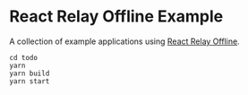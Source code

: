 # React Relay Offline Example

A collection of example applications using [React Relay Offline](https://github.com/morrys/react-relay-offline).

```
cd todo
yarn
yarn build
yarn start
```
